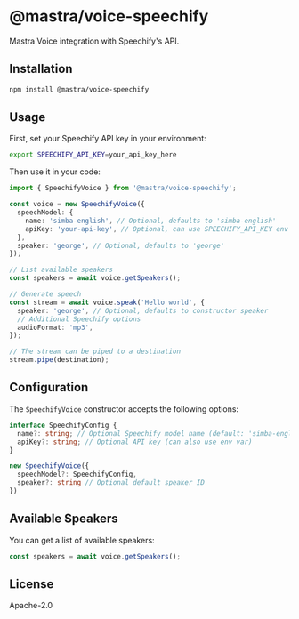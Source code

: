# @mastra/voice-speechify

Mastra Voice integration with Speechify's API.

## Installation

```bash
npm install @mastra/voice-speechify
```

## Usage

First, set your Speechify API key in your environment:

```bash
export SPEECHIFY_API_KEY=your_api_key_here
```

Then use it in your code:

```typescript
import { SpeechifyVoice } from '@mastra/voice-speechify';

const voice = new SpeechifyVoice({
  speechModel: {
    name: 'simba-english', // Optional, defaults to 'simba-english'
    apiKey: 'your-api-key', // Optional, can use SPEECHIFY_API_KEY env var
  },
  speaker: 'george', // Optional, defaults to 'george'
});

// List available speakers
const speakers = await voice.getSpeakers();

// Generate speech
const stream = await voice.speak('Hello world', {
  speaker: 'george', // Optional, defaults to constructor speaker
  // Additional Speechify options
  audioFormat: 'mp3',
});

// The stream can be piped to a destination
stream.pipe(destination);
```

## Configuration

The `SpeechifyVoice` constructor accepts the following options:

```typescript
interface SpeechifyConfig {
  name?: string; // Optional Speechify model name (default: 'simba-english')
  apiKey?: string; // Optional API key (can also use env var)
}

new SpeechifyVoice({
  speechModel?: SpeechifyConfig,
  speaker?: string // Optional default speaker ID
})
```

## Available Speakers

You can get a list of available speakers:

```typescript
const speakers = await voice.getSpeakers();
```

## License

Apache-2.0
